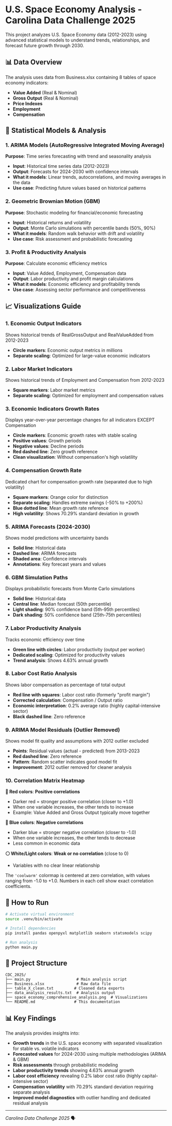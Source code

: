 # U.S. Space Economy Analysis - Carolina Data Challenge 2025

This project analyzes U.S. Space Economy data (2012-2023) using advanced statistical models to understand trends, relationships, and forecast future growth through 2030.

## 📊 Data Overview

The analysis uses data from Business.xlsx containing 8 tables of space economy indicators:
- **Value Added** (Real & Nominal)
- **Gross Output** (Real & Nominal) 
- **Price Indexes**
- **Employment**
- **Compensation**

## 🔬 Statistical Models & Analysis

### 1. **ARIMA Models (AutoRegressive Integrated Moving Average)**
**Purpose**: Time series forecasting with trend and seasonality analysis
- **Input**: Historical time series data (2012-2023)
- **Output**: Forecasts for 2024-2030 with confidence intervals
- **What it models**: Linear trends, autocorrelations, and moving averages in the data
- **Use case**: Predicting future values based on historical patterns

### 2. **Geometric Brownian Motion (GBM)**
**Purpose**: Stochastic modeling for financial/economic forecasting
- **Input**: Historical returns and volatility
- **Output**: Monte Carlo simulations with percentile bands (50%, 90%)
- **What it models**: Random walk behavior with drift and volatility
- **Use case**: Risk assessment and probabilistic forecasting

### 3. **Profit & Productivity Analysis**
**Purpose**: Calculate economic efficiency metrics
- **Input**: Value Added, Employment, Compensation data
- **Output**: Labor productivity and profit margin calculations
- **What it models**: Economic efficiency and profitability trends
- **Use case**: Assessing sector performance and competitiveness

## 📈 Visualizations Guide

### 1. **Economic Output Indicators**
Shows historical trends of RealGrossOutput and RealValueAdded from 2012-2023
- **Circle markers**: Economic output metrics in millions
- **Separate scaling**: Optimized for large-value economic indicators

### 2. **Labor Market Indicators**
Shows historical trends of Employment and Compensation from 2012-2023
- **Square markers**: Labor market metrics
- **Separate scaling**: Optimized for employment and compensation values

### 3. **Economic Indicators Growth Rates**
Displays year-over-year percentage changes for all indicators EXCEPT Compensation
- **Circle markers**: Economic growth rates with stable scaling
- **Positive values**: Growth periods
- **Negative values**: Decline periods
- **Red dashed line**: Zero growth reference
- **Clean visualization**: Without compensation's high volatility

### 4. **Compensation Growth Rate**
Dedicated chart for compensation growth rate (separated due to high volatility)
- **Square markers**: Orange color for distinction
- **Separate scaling**: Handles extreme swings (-50% to +200%)
- **Blue dotted line**: Mean growth rate reference
- **High volatility**: Shows 70.29% standard deviation in growth

### 5. **ARIMA Forecasts (2024-2030)**
Shows model predictions with uncertainty bands
- **Solid line**: Historical data
- **Dashed line**: ARIMA forecasts
- **Shaded area**: Confidence intervals
- **Annotations**: Key forecast years and values

### 6. **GBM Simulation Paths**
Displays probabilistic forecasts from Monte Carlo simulations
- **Solid line**: Historical data
- **Central line**: Median forecast (50th percentile)
- **Light shading**: 90% confidence band (5th-95th percentiles)
- **Dark shading**: 50% confidence band (25th-75th percentiles)

### 7. **Labor Productivity Analysis**
Tracks economic efficiency over time
- **Green line with circles**: Labor productivity (output per worker)
- **Dedicated scaling**: Optimized for productivity values
- **Trend analysis**: Shows 4.63% annual growth

### 8. **Labor Cost Ratio Analysis**
Shows labor compensation as percentage of total output
- **Red line with squares**: Labor cost ratio (formerly "profit margin")
- **Corrected calculation**: Compensation / Output ratio
- **Economic interpretation**: 0.2% average ratio (highly capital-intensive sector)
- **Black dashed line**: Zero reference

### 9. **ARIMA Model Residuals (Outlier Removed)**
Shows model fit quality and assumptions with 2012 outlier excluded
- **Points**: Residual values (actual - predicted) from 2013-2023
- **Red dashed line**: Zero reference
- **Pattern**: Random scatter indicates good model fit
- **Improvement**: 2012 outlier removed for cleaner analysis

### 10. **Correlation Matrix Heatmap**
**🔴 Red colors**: **Positive correlations**
- Darker red = stronger positive correlation (closer to +1.0)
- When one variable increases, the other tends to increase
- Example: Value Added and Gross Output typically move together

**🔵 Blue colors**: **Negative correlations**
- Darker blue = stronger negative correlation (closer to -1.0) 
- When one variable increases, the other tends to decrease
- Less common in economic data

**⚪ White/Light colors**: **Weak or no correlation** (close to 0)
- Variables with no clear linear relationship

The `'coolwarm'` colormap is centered at zero correlation, with values ranging from -1.0 to +1.0. Numbers in each cell show exact correlation coefficients.

## 🚀 How to Run

```bash
# Activate virtual environment
source .venv/bin/activate

# Install dependencies
pip install pandas openpyxl matplotlib seaborn statsmodels scipy

# Run analysis
python main.py
```


## 📁 Project Structure

```
CDC_2025/
├── main.py                    # Main analysis script
├── Business.xlsx              # Raw data file
├── table_X_clean.txt         # Cleaned data exports
├── data_analysis_results.txt  # Analysis output
├── space_economy_comprehensive_analysis.png  # Visualizations
└── README.md                 # This documentation
```

## 📊 Key Findings

The analysis provides insights into:
- **Growth trends** in the U.S. space economy with separated visualization for stable vs. volatile indicators
- **Forecasted values** for 2024-2030 using multiple methodologies (ARIMA & GBM)
- **Risk assessments** through probabilistic modeling
- **Labor productivity trends** showing 4.63% annual growth
- **Labor cost efficiency** revealing 0.2% labor cost ratio (highly capital-intensive sector)
- **Compensation volatility** with 70.29% standard deviation requiring separate analysis
- **Improved model diagnostics** with outlier handling and dedicated residual analysis

---
*Carolina Data Challenge 2025* 🗣️

